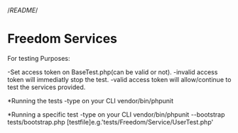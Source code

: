 /*README*/


# Freedom Services #

For testing Purposes:

-Set access token on BaseTest.php(can be valid or not).
		-invalid access token will immediatly stop the test.
		-valid access token will allow/continue to test the services provided.


*Running the tests
	-type on your CLI vendor/bin/phpunit

*Running a specific test
	-type on your CLI vendor/bin/phpunit --bootstrap tests/bootstrap.php [testfile]e.g.'tests/Freedom/Service/UserTest.php'